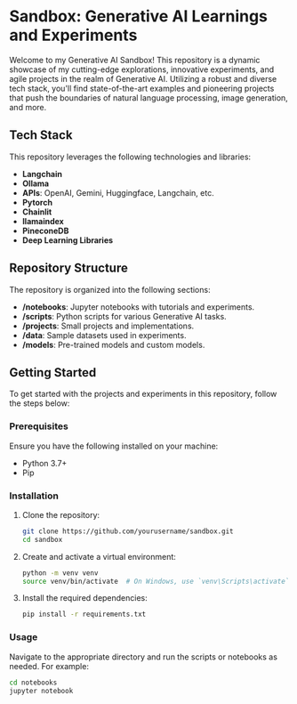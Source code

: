 # Sandbox: Generative AI Learnings and Experiments

Welcome to my Generative AI Sandbox! This repository is a dynamic showcase of my cutting-edge explorations, innovative experiments, and agile projects in the realm of Generative AI. Utilizing a robust and diverse tech stack, you'll find state-of-the-art examples and pioneering projects that push the boundaries of natural language processing, image generation, and more.


## Tech Stack

This repository leverages the following technologies and libraries:

- **Langchain**
- **Ollama**
- **APIs**: OpenAI, Gemini, Huggingface, Langchain, etc.
- **Pytorch**
- **Chainlit**
- **llamaindex**
- **PineconeDB**
- **Deep Learning Libraries**

## Repository Structure

The repository is organized into the following sections:

- **/notebooks**: Jupyter notebooks with tutorials and experiments.
- **/scripts**: Python scripts for various Generative AI tasks.
- **/projects**: Small projects and implementations.
- **/data**: Sample datasets used in experiments.
- **/models**: Pre-trained models and custom models.

## Getting Started

To get started with the projects and experiments in this repository, follow the steps below:

### Prerequisites

Ensure you have the following installed on your machine:

- Python 3.7+
- Pip

### Installation

1. Clone the repository:

    ```bash
    git clone https://github.com/yourusername/sandbox.git
    cd sandbox
    ```

2. Create and activate a virtual environment:

    ```bash
    python -m venv venv
    source venv/bin/activate  # On Windows, use `venv\Scripts\activate`
    ```

3. Install the required dependencies:

    ```bash
    pip install -r requirements.txt
    ```

### Usage

Navigate to the appropriate directory and run the scripts or notebooks as needed. For example:

```bash
cd notebooks
jupyter notebook

